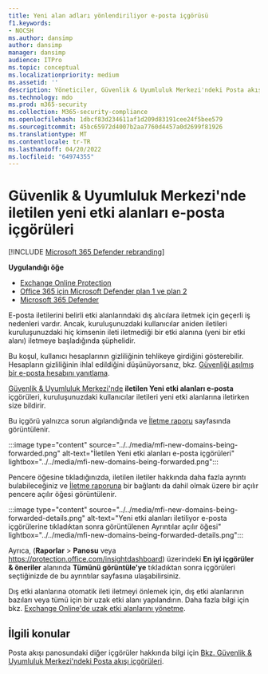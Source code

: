 ```yaml
---
title: Yeni alan adları yönlendiriliyor e-posta içgörüsü
f1.keywords:
- NOCSH
ms.author: dansimp
author: dansimp
manager: dansimp
audience: ITPro
ms.topic: conceptual
ms.localizationpriority: medium
ms.assetid: ''
description: Yöneticiler, Güvenlik & Uyumluluk Merkezi'ndeki Posta akışı panosunda yeni etki alanlarının iletilen e-posta içgörülerini kullanarak kullanıcılarının hiç iletilmemiş dış etki alanlarına ne zaman ileti ilettiğini araştırabilir.
ms.technology: mdo
ms.prod: m365-security
ms.collection: M365-security-compliance
ms.openlocfilehash: 1dbcf83d234611af1d209d83191cee24f5bee579
ms.sourcegitcommit: 45bc65972d4007b2aa7760d4457a0d2699f81926
ms.translationtype: MT
ms.contentlocale: tr-TR
ms.lasthandoff: 04/20/2022
ms.locfileid: "64974355"
---
```

# <a name="new-domains-being-forwarded-email-insight-in-the-security--compliance-center"></a>Güvenlik & Uyumluluk Merkezi'nde iletilen yeni etki alanları e-posta içgörüleri

[!INCLUDE [Microsoft 365 Defender rebranding](../includes/microsoft-defender-for-office.md)]

**Uygulandığı öğe**
- [Exchange Online Protection](exchange-online-protection-overview.md)
- [Office 365 için Microsoft Defender plan 1 ve plan 2](defender-for-office-365.md)
- [Microsoft 365 Defender](../defender/microsoft-365-defender.md)

E-posta iletilerini belirli etki alanlarındaki dış alıcılara iletmek için geçerli iş nedenleri vardır. Ancak, kuruluşunuzdaki kullanıcılar aniden iletileri kuruluşunuzdaki hiç kimsenin ileti iletmediği bir etki alanına (yeni bir etki alanı) iletmeye başladığında şüphelidir.

Bu koşul, kullanıcı hesaplarının gizliliğinin tehlikeye girdiğini gösterebilir. Hesapların gizliliğinin ihlal edildiğini düşünüyorsanız, bkz. [Güvenliği aşılmış bir e-posta hesabını yanıtlama](responding-to-a-compromised-email-account.md).

[Güvenlik & Uyumluluk Merkezi'nde](https://protection.office.com) **iletilen Yeni etki alanları e-posta** içgörüleri, kuruluşunuzdaki kullanıcılar iletileri yeni etki alanlarına iletirken size bildirir.

Bu içgörü yalnızca sorun algılandığında ve [İletme raporu](view-mail-flow-reports.md#forwarding-report) sayfasında görüntülenir.

:::image type="content" source="../../media/mfi-new-domains-being-forwarded.png" alt-text="İletilen Yeni etki alanları e-posta içgörüleri" lightbox="../../media/mfi-new-domains-being-forwarded.png":::

Pencere öğesine tıkladığınızda, iletilen iletiler hakkında daha fazla ayrıntı bulabileceğiniz ve [İletme raporuna](view-mail-flow-reports.md#forwarding-report) bir bağlantı da dahil olmak üzere bir açılır pencere açılır öğesi görüntülenir.

:::image type="content" source="../../media/mfi-new-domains-being-forwarded-details.png" alt-text="Yeni etki alanları iletiliyor e-posta içgörülerine tıkladıktan sonra görüntülenen Ayrıntılar açılır öğesi" lightbox="../../media/mfi-new-domains-being-forwarded-details.png":::

Ayrıca, (**Raporlar** \> **Panosu** veya <https://protection.office.com/insightdashboard>) üzerindeki **En iyi içgörüler & öneriler** alanında **Tümünü görüntüle'ye** tıkladıktan sonra içgörüleri seçtiğinizde de bu ayrıntılar sayfasına ulaşabilirsiniz.

Dış etki alanlarına otomatik ileti iletmeyi önlemek için, dış etki alanlarının bazıları veya tümü için bir uzak etki alanı yapılandırın. Daha fazla bilgi için bkz. [Exchange Online'de uzak etki alanlarını yönetme](/Exchange/mail-flow-best-practices/remote-domains/manage-remote-domains).

## <a name="related-topics"></a>İlgili konular

Posta akışı panosundaki diğer içgörüler hakkında bilgi için [Bkz. Güvenlik & Uyumluluk Merkezi'ndeki Posta akışı içgörüleri](mail-flow-insights-v2.md).
